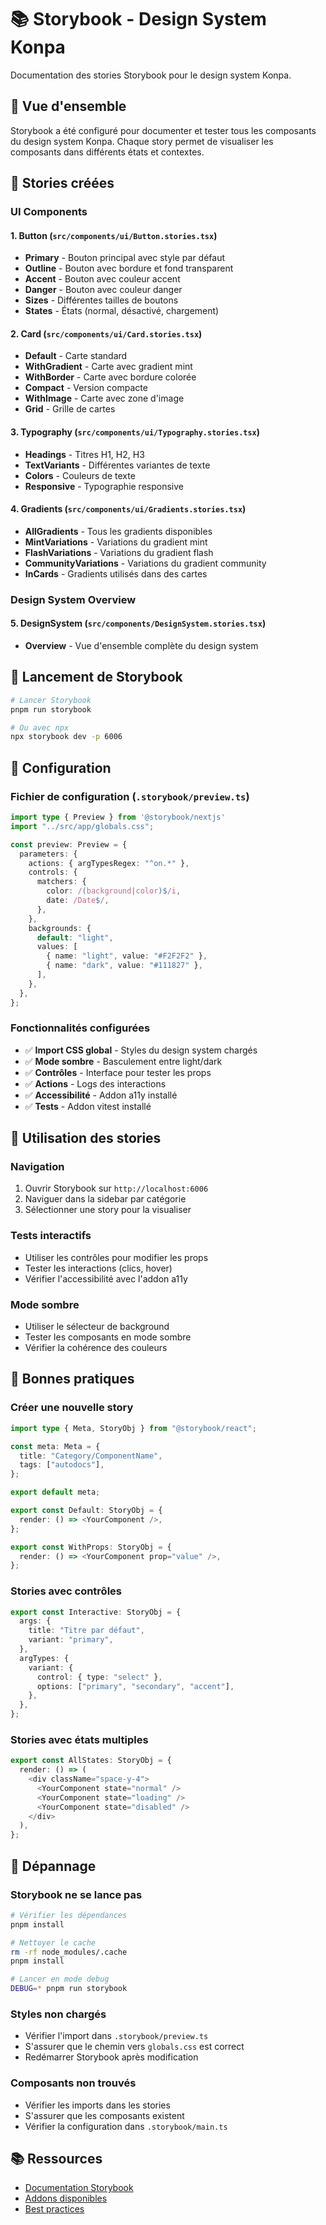 # 📚 Storybook - Design System Konpa

Documentation des stories Storybook pour le design system Konpa.

## 🎯 Vue d'ensemble

Storybook a été configuré pour documenter et tester tous les composants du design system Konpa. Chaque story permet de visualiser les composants dans différents états et contextes.

## 📁 Stories créées

### UI Components

#### 1. Button (`src/components/ui/Button.stories.tsx`)
- **Primary** - Bouton principal avec style par défaut
- **Outline** - Bouton avec bordure et fond transparent
- **Accent** - Bouton avec couleur accent
- **Danger** - Bouton avec couleur danger
- **Sizes** - Différentes tailles de boutons
- **States** - États (normal, désactivé, chargement)

#### 2. Card (`src/components/ui/Card.stories.tsx`)
- **Default** - Carte standard
- **WithGradient** - Carte avec gradient mint
- **WithBorder** - Carte avec bordure colorée
- **Compact** - Version compacte
- **WithImage** - Carte avec zone d'image
- **Grid** - Grille de cartes

#### 3. Typography (`src/components/ui/Typography.stories.tsx`)
- **Headings** - Titres H1, H2, H3
- **TextVariants** - Différentes variantes de texte
- **Colors** - Couleurs de texte
- **Responsive** - Typographie responsive

#### 4. Gradients (`src/components/ui/Gradients.stories.tsx`)
- **AllGradients** - Tous les gradients disponibles
- **MintVariations** - Variations du gradient mint
- **FlashVariations** - Variations du gradient flash
- **CommunityVariations** - Variations du gradient community
- **InCards** - Gradients utilisés dans des cartes

### Design System Overview

#### 5. DesignSystem (`src/components/DesignSystem.stories.tsx`)
- **Overview** - Vue d'ensemble complète du design system

## 🚀 Lancement de Storybook

```bash
# Lancer Storybook
pnpm run storybook

# Ou avec npx
npx storybook dev -p 6006
```

## 🎨 Configuration

### Fichier de configuration (`.storybook/preview.ts`)

```typescript
import type { Preview } from '@storybook/nextjs'
import "../src/app/globals.css";

const preview: Preview = {
  parameters: {
    actions: { argTypesRegex: "^on.*" },
    controls: {
      matchers: {
        color: /(background|color)$/i,
        date: /Date$/,
      },
    },
    backgrounds: {
      default: "light",
      values: [
        { name: "light", value: "#F2F2F2" },
        { name: "dark", value: "#111827" },
      ],
    },
  },
};
```

### Fonctionnalités configurées

- ✅ **Import CSS global** - Styles du design system chargés
- ✅ **Mode sombre** - Basculement entre light/dark
- ✅ **Contrôles** - Interface pour tester les props
- ✅ **Actions** - Logs des interactions
- ✅ **Accessibilité** - Addon a11y installé
- ✅ **Tests** - Addon vitest installé

## 📖 Utilisation des stories

### Navigation
1. Ouvrir Storybook sur `http://localhost:6006`
2. Naviguer dans la sidebar par catégorie
3. Sélectionner une story pour la visualiser

### Tests interactifs
- Utiliser les contrôles pour modifier les props
- Tester les interactions (clics, hover)
- Vérifier l'accessibilité avec l'addon a11y

### Mode sombre
- Utiliser le sélecteur de background
- Tester les composants en mode sombre
- Vérifier la cohérence des couleurs

## 🎯 Bonnes pratiques

### Créer une nouvelle story

```typescript
import type { Meta, StoryObj } from "@storybook/react";

const meta: Meta = {
  title: "Category/ComponentName",
  tags: ["autodocs"],
};

export default meta;

export const Default: StoryObj = {
  render: () => <YourComponent />,
};

export const WithProps: StoryObj = {
  render: () => <YourComponent prop="value" />,
};
```

### Stories avec contrôles

```typescript
export const Interactive: StoryObj = {
  args: {
    title: "Titre par défaut",
    variant: "primary",
  },
  argTypes: {
    variant: {
      control: { type: "select" },
      options: ["primary", "secondary", "accent"],
    },
  },
};
```

### Stories avec états multiples

```typescript
export const AllStates: StoryObj = {
  render: () => (
    <div className="space-y-4">
      <YourComponent state="normal" />
      <YourComponent state="loading" />
      <YourComponent state="disabled" />
    </div>
  ),
};
```

## 🔧 Dépannage

### Storybook ne se lance pas
```bash
# Vérifier les dépendances
pnpm install

# Nettoyer le cache
rm -rf node_modules/.cache
pnpm install

# Lancer en mode debug
DEBUG=* pnpm run storybook
```

### Styles non chargés
- Vérifier l'import dans `.storybook/preview.ts`
- S'assurer que le chemin vers `globals.css` est correct
- Redémarrer Storybook après modification

### Composants non trouvés
- Vérifier les imports dans les stories
- S'assurer que les composants existent
- Vérifier la configuration dans `.storybook/main.ts`

## 📚 Ressources

- [Documentation Storybook](https://storybook.js.org/docs)
- [Addons disponibles](https://storybook.js.org/addons)
- [Best practices](https://storybook.js.org/docs/writing-stories/introduction)
